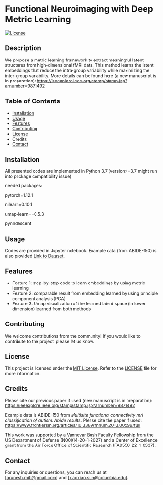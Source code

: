 # Functional Neuroimaging with Deep Metric Learning

[![License](https://img.shields.io/badge/License-MIT-blue.svg)](https://opensource.org/licenses/MIT)

## Description

We propose a metric learning framework to extract meaningful latent structures from high-dimensional fMRI data. This method learns the latent embeddings that reduce the intra-group variability while maximizing the inter-group variability. More details can be found here (a new manuscript is in preparation): https://ieeexplore.ieee.org/stamp/stamp.jsp?arnumber=9871492

## Table of Contents

- [Installation](#installation)
- [Usage](#usage)
- [Features](#features)
- [Contributing](#contributing)
- [License](#license)
- [Credits](#credits)
- [Contact](#contact)

## Installation

All presented codes are implemented in Python 3.7 (version>=3.7 might run into package compatibility issue). 

needed packages:

pytorch=1.12.1

nilearn=0.10.1

umap-learn==0.5.3

pynndescent

## Usage

Codes are provided in Jupyter notebook. Example data (from ABIDE-150) is also provided [Link to Dataset](https://www.dropbox.com/scl/fi/yyetw68bg12r9syf7gem2/abide_dl_80_data.pkl?rlkey=8je32mdk6n49xkiv27nhyohgs&dl=0). 

## Features

- Feature 1: step-by-step code to learn embeddings by using metric learning
- Feature 2: comparable result from embedding learned by using principle component analysis (PCA)
- Feature 3: Umap visualization of the learned latent space (in lower dimension) learned from both methods

## Contributing

We welcome contributions from the community! If you would like to contribute to the project, please let us know.

## License

This project is licensed under the [MIT License](https://opensource.org/licenses/MIT). Refer to the [LICENSE](LICENSE) file for more information.

## Credits

Please cite our previous paper if used (new manuscript is in preparation): https://ieeexplore.ieee.org/stamp/stamp.jsp?arnumber=9871492


Example data is ABIDE-150 from _Multisite functional connectivity mri classification of autism: Abide results_. Please cite the paper if used: https://www.frontiersin.org/articles/10.3389/fnhum.2013.00599/full


This work was supported by a Vannevar Bush Faculty Fellowship from the US Department of Defense (N00014-20-1-2027) and a Center of Excellence grant from the Air Force Office of Scientific Research (FA9550-22-1-0337). 

## Contact

For any inquiries or questions, you can reach us at [arunesh.mitl@gmail.com] and [xiaoxiao.sun@columbia.edu]. 
